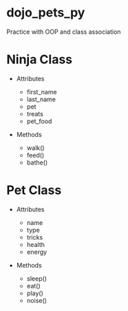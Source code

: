# dojo_pets_py
Practice with OOP and class association 

# Ninja Class
- Attributes
  - first_name
  - last_name
  - pet
  - treats
  - pet_food
  
- Methods 
  - walk()
  - feed()
  - bathe()
  
# Pet Class
- Attributes
  - name
  - type
  - tricks
  - health
  - energy
  
- Methods
  - sleep()
  - eat()
  - play()
  - noise()
